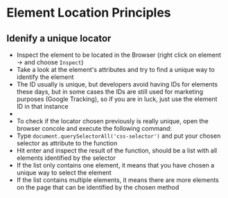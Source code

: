 # Element Location Principles
## Idenify a unique locator
- Inspect the element to be located in the Browser (right click on element -> and choose `Inspect`)
- Take a look at the element's attributes and try to find a unique way to identify the element
-   The ID usually is unique, but developers avoid having IDs for elements these days, but in some cases the IDs are still used for marketing purposes (Google Tracking), so if you are in luck, just use the element ID in that instance
-   
- To check if the locator chosen previously is really unique, open the browser concole and execute the following command:
-   Type `document.querySelectorAll('css-selector')` and put your chosen selector as attribute to the function
-   Hit enter and inspect the result of the function, should be a list with all elements identified by the selector
-   If the list only contains one element, it means that you have chosen a unique way to select the element
-   If the list contains multiple elements, it means there are more elements on the page that can be identified by the chosen method
